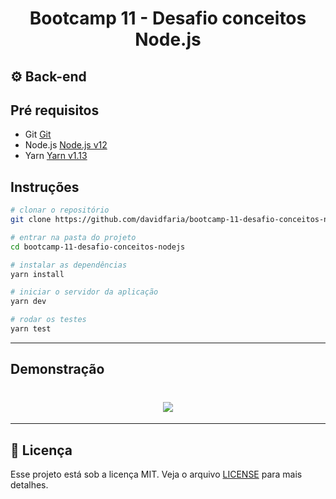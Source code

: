 

<h1 align="center">
 Bootcamp 11 - Desafio conceitos Node.js
</h1>

## :gear: Back-end

## Pré requisitos


- Git [Git](https://git-scm.com)
- Node.js [Node.js v12](https://nodejs.org/)
- Yarn [Yarn v1.13](https://yarnpkg.com/)


## Instruções

```bash
# clonar o repositório
git clone https://github.com/davidfaria/bootcamp-11-desafio-conceitos-nodejs

# entrar na pasta do projeto
cd bootcamp-11-desafio-conceitos-nodejs

# instalar as dependências
yarn install

# iniciar o servidor da aplicação
yarn dev

# rodar os testes
yarn test

```

---

## Demonstração

<h1 align="center">
<img src="https://raw.githubusercontent.com/davidfaria/bootcamp-11-desafio-conceitos-nodejs/.github/demo.gif">
</h1>

---

## :memo: Licença

Esse projeto está sob a licença MIT. Veja o arquivo [LICENSE](LICENSE) para mais detalhes.
